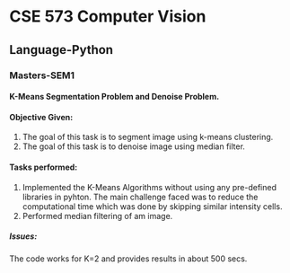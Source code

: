 
# CSE 573 Computer Vision 
## Language-Python
### Masters-SEM1

#### K-Means Segmentation Problem and Denoise Problem.
#### Objective Given:
1. The goal of this task is to segment image using k-means clustering.
2. The goal of this task is to denoise image using median filter.

#### Tasks performed:
1. Implemented the K-Means Algorithms without using any pre-defined libraries in pyhton. The main challenge faced was to reduce the computational time which was done by skipping similar intensity cells.
2. Performed median filtering of am image.


##### Issues:
The code works for K=2 and provides results in about 500 secs.
